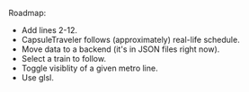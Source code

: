 Roadmap:
- Add lines 2-12.
- CapsuleTraveler follows (approximately) real-life schedule.
- Move data to a backend (it's in JSON files right now).
- Select a train to follow.
- Toggle visiblity of a given metro line.
- Use glsl.
